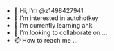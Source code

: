 - 👋 Hi, I’m @z1498427941
- 👀 I’m interested in autohotkey
- 🌱 I’m currently learning ahk
- 💞️ I’m looking to collaborate on ...
- 📫 How to reach me ...

<!---
z1498427941/z1498427941 is a ✨ special ✨ repository because its `README.md` (this file) appears on your GitHub profile.
You can click the Preview link to take a look at your changes.
--->
